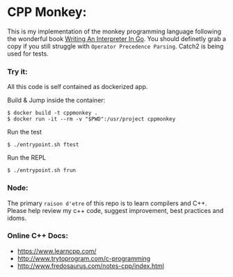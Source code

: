 # CPP Monkey:
This is my implementation of the monkey programming language following 
the wonderful book <a href="https://interpreterbook.com" target="_blank">Writing An Interpreter In Go</a>. You should definetly grab a copy if you still struggle with `Operator Precedence Parsing`. Catch2 is being used for tests.

### Try it:
All this code is self contained as dockerized app.

Build & Jump inside the container:

```
$ docker build -t cppmonkey .
$ docker run -it --rm -v "$PWD":/usr/project cppmonkey
```

Run the test
```
$ ./entrypoint.sh ftest
```

Run the REPL
```
$ ./entrypoint.sh frun
```

### Node:
The primary `raison d'etre` of this repo is to learn compilers and C++. Please help review my c++ code, suggest improvement, best practices and idoms.

### Online C++ Docs:
- https://www.learncpp.com/
- http://www.trytoprogram.com/c-programming
- http://www.fredosaurus.com/notes-cpp/index.html
